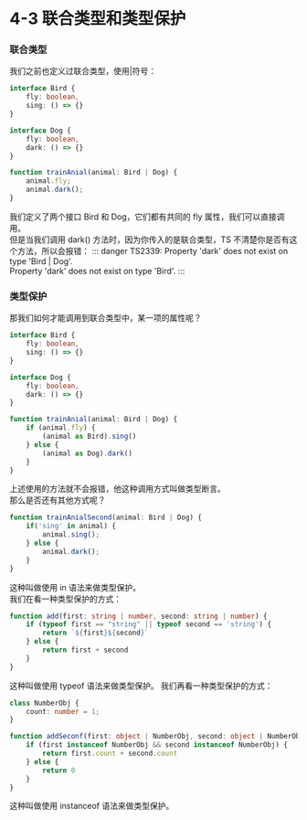 # 4-3 联合类型和类型保护

### 联合类型
我们之前也定义过联合类型，使用|符号：
```typescript
interface Bird {
    fly: boolean,
    sing: () => {}
}

interface Dog {
    fly: boolean,
    dark: () => {}
}

function trainAnial(animal: Bird | Dog) {
    animal.fly;
    animal.dark();
}
```
我们定义了两个接口 Bird 和 Dog，它们都有共同的 fly 属性，我们可以直接调用。    
但是当我们调用 dark() 方法时，因为你传入的是联合类型，TS 不清楚你是否有这个方法，所以会报错：
::: danger
TS2339: Property 'dark' does not exist on type 'Bird | Dog'.  
Property 'dark' does not exist on type 'Bird'.
:::

### 类型保护
那我们如何才能调用到联合类型中，某一项的属性呢？
```typescript
interface Bird {
    fly: boolean,
    sing: () => {}
}

interface Dog {
    fly: boolean,
    dark: () => {}
}

function trainAnial(animal: Bird | Dog) {
    if (animal.fly) {
        (animal as Bird).sing()
    } else {
        (animal as Dog).dark()
    }
}
```
上述使用的方法就不会报错，他这种调用方式叫做类型断言。    
那么是否还有其他方式呢？
```typescript
function trainAnialSecond(animal: Bird | Dog) {
    if('sing' in animal) {
        animal.sing();
    } else {
        animal.dark();
    }
}
```
这种叫做使用 in 语法来做类型保护。   
我们在看一种类型保护的方式：
```typescript
function add(first: string | number, second: string | number) {
    if (typeof first == "string" || typeof second == 'string') {
        return `${first}${second}`
    } else {
        return first + second
    }
}
```
这种叫做使用 typeof 语法来做类型保护。
我们再看一种类型保护的方式：
```typescript
class NumberObj {
    count: number = 1;
}

function addSeconf(first: object | NumberObj, second: object | NumberObj) {
    if (first instanceof NumberObj && second instanceof NumberObj) {
        return first.count + second.count
    } else {
        return 0
    }
}
```
这种叫做使用 instanceof 语法来做类型保护。